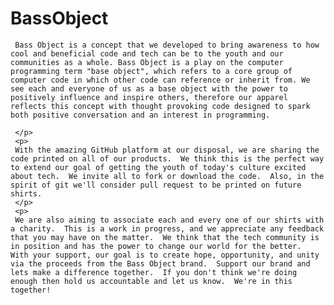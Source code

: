 # BassObject
<p>

     Bass Object is a concept that we developed to bring awareness to how cool and beneficial code and tech can be to the youth and our communities as a whole. Bass Object is a play on the computer programming term "base object", which refers to a core group of computer code in which other code can reference or inherit from. We see each and everyone of us as a base object with the power to positively influence and inspire others, therefore our apparel reflects this concept with thought provoking code designed to spark both positive conversation and an interest in programming. 
     
     </p>
     <p>
     With the amazing GitHub platform at our disposal, we are sharing the code printed on all of our products.  We think this is the perfect way to extend our goal of getting the youth of today's culture excited about tech.  We invite all to fork or download the code.  Also, in the spirit of git we'll consider pull request to be printed on future shirts.
     </p>
     <p>
     We are also aiming to associate each and every one of our shirts with a charity.  This is a work in progress, and we appreciate any feedback that you may have on the matter.  We think that the tech community is in position and has the power to change our world for the better.  With your support, our goal is to create hope, opportunity, and unity via the proceeds from the Bass Object brand.  Support our brand and lets make a difference together.  If you don't think we're doing enough then hold us accountable and let us know.  We're in this together!
</p>
